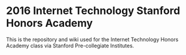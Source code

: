 # 2016 Internet Technology Stanford Honors Academy
This is the repository and wiki used for the Internet Technology Honors Academy class via Stanford Pre-collegiate Institutes.
